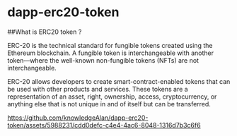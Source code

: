 # dapp-erc20-token

##What is ERC20 token ?

ERC-20 is the technical standard for fungible tokens created using the Ethereum blockchain. A fungible token is interchangeable with another token—where the well-known non-fungible tokens (NFTs) are not interchangeable.

ERC-20 allows developers to create smart-contract-enabled tokens that can be used with other products and services. These tokens are a representation of an asset, right, ownership, access, cryptocurrency, or anything else that is not unique in and of itself but can be transferred.





 


https://github.com/knowledgeAlan/dapp-erc20-token/assets/5988231/cdd0defc-c4e4-4ac6-8048-1316d7b3c6f6

